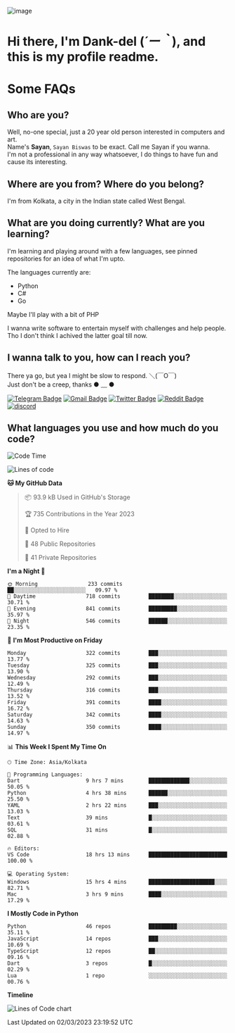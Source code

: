 ![image](https://user-images.githubusercontent.com/63096193/125182844-29f20800-e22f-11eb-8dc9-b0f2d29647bb.png)

# **Hi there, I'm Dank-del (*´ー｀*), and this is my profile readme.**
<!--  [![Profile views](https://gpvc.arturio.dev/dank-del)](https://github.com/dank-del) -->
# Some FAQs

## **Who are you?**

Well, no-one special, just a 20 year old person interested in computers and art. \
Name's **Sayan**, `Sayan Biswas` to be exact. Call me Sayan if you wanna. \
I'm not a professional in any way whatsoever, I do things to have fun and cause its interesting.

## **Where are you from? Where do you belong?**

I'm from Kolkata, a city in the Indian state called West Bengal.

## **What are you doing currently? What are you learning?**

I'm learning and playing around with a few languages, see pinned repositories for an idea of what I'm upto.

The languages currently are:

- Python
- C#
- Go

Maybe I'll play with a bit of PHP

I wanna write software to entertain myself with challenges and help people. \
Tho I don't think I achived the latter goal till now.

<!--## **Eww, I see a weeb profile.**

Can't help it, it's the best way to hide my face on this account
> Why do people hate weebs .-.

## **Cool, what more interests you?**

My interests are quite, weird. They're scattered all over the place. \
I've been fascinated by music and have studied it since the age of 6, I've performed on stage and on air but yeah now I've been away from that. I specialize in key instruments. \
Another thing that interests me is Media Production, aka, working with audio, video and broadcasting media.

> I just like art in general. also feeds the reason of me being obsessed with Japanese drawings (⋟ ﹏ ⋞)-->

## **I wanna talk to you, how can I reach you?**

There ya go, but yea I might be slow to respond. ＼(￣O￣) \
Just don't be a creep, thanks ● ﹏ ●

[![Telegram Badge](https://img.shields.io/badge/-dank_as_fuck-1ca0f1?style=flat-square&logo=telegram&logoColor=white&link=https://t.me/dank_as_fuck)](https://t.me/dank_as_fuck)
[![Gmail Badge](https://img.shields.io/badge/-sayan@asia.com-c14438?style=flat-square&logo=Gmail&logoColor=white&link=mailto:sayan@asia.com)](mailto:sayan@asia.com)
[![Twitter Badge](https://img.shields.io/twitter/follow/TheDankDel?style=social)](https://twitter.com/TheDankDel)
[![Reddit Badge](https://img.shields.io/reddit/user-karma/combined/dank_as_fuck_?style=social)](https://www.reddit.com/user/dank_as_fuck_/)
[![discord](https://discord-md-badge.vercel.app/api/shield/506536929152466945?style=social)](https://discordapp.com/users/506536929152466945)

## **What languages you use and how much do you code?**

<!--START_SECTION:waka-->
![Code Time](http://img.shields.io/badge/Code%20Time-1%2C086%20hrs%2046%20mins-blue)

![Lines of code](https://img.shields.io/badge/From%20Hello%20World%20I%27ve%20Written-2.4%20million%20lines%20of%20code-blue)

**🐱 My GitHub Data** 

> 📦 93.9 kB Used in GitHub's Storage 
 > 
> 🏆 735 Contributions in the Year 2023
 > 
> 💼 Opted to Hire
 > 
> 📜 48 Public Repositories 
 > 
> 🔑 41 Private Repositories 
 > 
**I'm a Night 🦉** 

```text
🌞 Morning                233 commits         ██░░░░░░░░░░░░░░░░░░░░░░░   09.97 % 
🌆 Daytime                718 commits         ████████░░░░░░░░░░░░░░░░░   30.71 % 
🌃 Evening                841 commits         █████████░░░░░░░░░░░░░░░░   35.97 % 
🌙 Night                  546 commits         ██████░░░░░░░░░░░░░░░░░░░   23.35 % 
```
📅 **I'm Most Productive on Friday** 

```text
Monday                   322 commits         ███░░░░░░░░░░░░░░░░░░░░░░   13.77 % 
Tuesday                  325 commits         ███░░░░░░░░░░░░░░░░░░░░░░   13.90 % 
Wednesday                292 commits         ███░░░░░░░░░░░░░░░░░░░░░░   12.49 % 
Thursday                 316 commits         ███░░░░░░░░░░░░░░░░░░░░░░   13.52 % 
Friday                   391 commits         ████░░░░░░░░░░░░░░░░░░░░░   16.72 % 
Saturday                 342 commits         ████░░░░░░░░░░░░░░░░░░░░░   14.63 % 
Sunday                   350 commits         ████░░░░░░░░░░░░░░░░░░░░░   14.97 % 
```


📊 **This Week I Spent My Time On** 

```text
🕑︎ Time Zone: Asia/Kolkata

💬 Programming Languages: 
Dart                     9 hrs 7 mins        █████████████░░░░░░░░░░░░   50.05 % 
Python                   4 hrs 38 mins       ██████░░░░░░░░░░░░░░░░░░░   25.50 % 
YAML                     2 hrs 22 mins       ███░░░░░░░░░░░░░░░░░░░░░░   13.03 % 
Text                     39 mins             █░░░░░░░░░░░░░░░░░░░░░░░░   03.61 % 
SQL                      31 mins             █░░░░░░░░░░░░░░░░░░░░░░░░   02.88 % 

🔥 Editors: 
VS Code                  18 hrs 13 mins      █████████████████████████   100.00 % 

💻 Operating System: 
Windows                  15 hrs 4 mins       █████████████████████░░░░   82.71 % 
Mac                      3 hrs 9 mins        ████░░░░░░░░░░░░░░░░░░░░░   17.29 % 
```

**I Mostly Code in Python** 

```text
Python                   46 repos            █████████░░░░░░░░░░░░░░░░   35.11 % 
JavaScript               14 repos            ███░░░░░░░░░░░░░░░░░░░░░░   10.69 % 
TypeScript               12 repos            ██░░░░░░░░░░░░░░░░░░░░░░░   09.16 % 
Dart                     3 repos             █░░░░░░░░░░░░░░░░░░░░░░░░   02.29 % 
Lua                      1 repo              ░░░░░░░░░░░░░░░░░░░░░░░░░   00.76 % 
```



**Timeline**

![Lines of Code chart](https://raw.githubusercontent.com/Dank-del/Dank-del/main/assets/bar_graph.png)


 Last Updated on 02/03/2023 23:19:52 UTC
<!--END_SECTION:waka-->

<!--## **Can I stalk your spotify?**

Um sure.

![OwO Spotify](https://spotify-recently-played-readme.vercel.app/api?user=31fdrsslnr7nvq4ytqwtw7c4rxfm&count=5)-->
